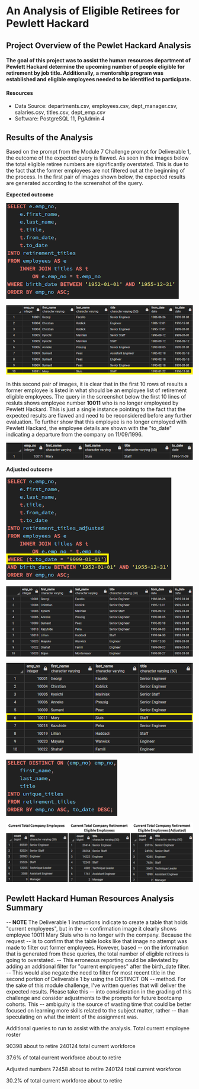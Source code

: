 # An Analysis of Eligible Retirees for Pewlett Hackard

## Project Overview of the Pewlet Hackard Analysis
#### The goal of this project was to assist the human resources department of Pewlett Hackard determine the upcoming number of people eligible for retirement by job title.  Additionally, a mentorship program was established and eligible employees needed to be identified to participate.  

#### Resources
- Data Source:  departments.csv, employees.csv, dept_manager.csv, salaries.csv, titles.csv, dept_emp.csv
- Software:  PostgreSQL 11, PgAdmin 4 

## Results of the Analysis
Based on the prompt from the Module 7 Challenge prompt for Deliverable 1, the outcome of the expected query is flawed.  As seen in the images below the total eligible retiree numbers are significantly overstated.  This is due to the fact that the former employees are not filtered out at the beginning of the process.  In the first pair of images shown below, the expected results are generated according to the screenshot of the query.

**Expected outcome**

![retirement_titles_query.png](https://github.com/frostbrosracing/Pewlett-Hackard-Analysis/blob/main/Images/retirement_titles_query.png)

![retirement_titles.png](https://github.com/frostbrosracing/Pewlett-Hackard-Analysis/blob/main/Images/retirement_titles.png)

In this second pair of images, it is clear that in the first 10 rows of results a former employee is listed in what should be an employee list of retirement eligible employees.  The query in the screenshot below the first 10 lines of resluts shows employee number **10011** who is no longer employeed by Pewlett Hackard.  This is just a single instance pointing to the fact that the expected results are flawed and need to be reconsidered before any further evaluation.  To further show that this employee is no longer employed with Pewlett Hackard, the employee details are shown with the "to_date" indicating a departure from the company on 11/09/1996.

![Mary_Sluis_former_employee.png](https://github.com/frostbrosracing/Pewlett-Hackard-Analysis/blob/main/Images/Mary_Sluis_former_employee.png)

**Adjusted outcome**

![retirement_titles_adjusted_query.png](https://github.com/frostbrosracing/Pewlett-Hackard-Analysis/blob/main/Images/retirement_titles_adjusted_query.png)

![retirement_titles_adjusted.png](https://github.com/frostbrosracing/Pewlett-Hackard-Analysis/blob/main/Images/retirement_titles_adjusted.png)




![unique_titles.png](https://github.com/frostbrosracing/Pewlett-Hackard-Analysis/blob/main/Images/unique_titles.png)

![unique_titles_query.png](https://github.com/frostbrosracing/Pewlett-Hackard-Analysis/blob/main/Images/unique_titles_query.png)

![employee_numbers_comparison.png](https://github.com/frostbrosracing/Pewlett-Hackard-Analysis/blob/main/Images/employee_numbers_comparison.png)







## Pewlett Hackard Human Resources Analysis Summary

-- ****NOTE**** The Deliverable 1 instructions indicate to create a table that holds "current employees", but in the 
-- confirmation image it clearly shows employee 10011 Mary Sluis who is no longer with the company.  Because the request 
-- is to confirm that the table looks like that image no attempt was made to filter out former employees.  However, based
-- on the information that is generated from these queries, the total number of eligible retirees is going to overstated.
-- This erroneous reporting could be alleviated by adding an additional filter for "current employees" after the birth_date filter.
-- This would also negate the need to filter for most recent title in the second portion of Deliverable 1 by using the DISTINCT ON
-- method.  For the sake of this module challenge, I've written queries that will deliver the expected results.  Please take this 
-- into consideration in the grading of this challenge and consider adjustments to the prompts for future bootcamp cohorts.  This
-- ambiguity is the source of wasting time that could be better focused on learning more skills related to the subject matter, rather 
-- than speculating on what the intent of the assignment was.

Additional queries to run to assist with the analysis.
Total current employee roster


90398 about to retire
240124 total current workforce

37.6% of total current workforce about to retire

Adjusted numbers
72458 about to retire
240124 total current workforce

30.2% of total current workforce about to retire


